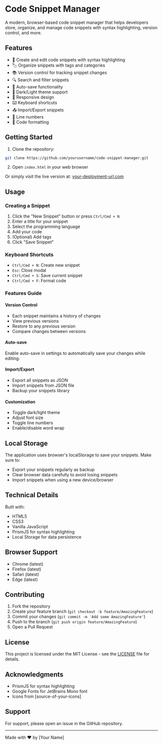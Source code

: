 # Code Snippet Manager

A modern, browser-based code snippet manager that helps developers store, organize, and manage code snippets with syntax highlighting, version control, and more.

## Features

- 📝 Create and edit code snippets with syntax highlighting
- 🏷️ Organize snippets with tags and categories
- 📚 Version control for tracking snippet changes
- 🔍 Search and filter snippets
- 💾 Auto-save functionality
- 🌙 Dark/Light theme support
- 📱 Responsive design
- ⌨️ Keyboard shortcuts
- 📤 Import/Export snippets
- 🔢 Line numbers
- 🎨 Code formatting

## Getting Started

1. Clone the repository:
```bash
git clone https://github.com/yourusername/code-snippet-manager.git
```

2. Open `index.html` in your web browser

Or simply visit the live version at: [your-deployment-url.com](https://your-deployment-url.com)

## Usage

### Creating a Snippet

1. Click the "New Snippet" button or press `Ctrl/Cmd + N`
2. Enter a title for your snippet
3. Select the programming language
4. Add your code
5. (Optional) Add tags
6. Click "Save Snippet"

### Keyboard Shortcuts

- `Ctrl/Cmd + N`: Create new snippet
- `Esc`: Close modal
- `Ctrl/Cmd + S`: Save current snippet
- `Ctrl/Cmd + F`: Format code

### Features Guide

#### Version Control
- Each snippet maintains a history of changes
- View previous versions
- Restore to any previous version
- Compare changes between versions

#### Auto-save
Enable auto-save in settings to automatically save your changes while editing.

#### Import/Export
- Export all snippets as JSON
- Import snippets from JSON file
- Backup your snippets library

#### Customization
- Toggle dark/light theme
- Adjust font size
- Toggle line numbers
- Enable/disable word wrap

## Local Storage

The application uses browser's localStorage to save your snippets. Make sure to:
- Export your snippets regularly as backup
- Clear browser data carefully to avoid losing snippets
- Import snippets when using a new device/browser

## Technical Details

Built with:
- HTML5
- CSS3
- Vanilla JavaScript
- PrismJS for syntax highlighting
- Local Storage for data persistence

## Browser Support

- Chrome (latest)
- Firefox (latest)
- Safari (latest)
- Edge (latest)

## Contributing

1. Fork the repository
2. Create your feature branch (`git checkout -b feature/AmazingFeature`)
3. Commit your changes (`git commit -m 'Add some AmazingFeature'`)
4. Push to the branch (`git push origin feature/AmazingFeature`)
5. Open a Pull Request

## License

This project is licensed under the MIT License - see the [LICENSE](LICENSE) file for details.

## Acknowledgments

- PrismJS for syntax highlighting
- Google Fonts for JetBrains Mono font
- Icons from [source-of-your-icons]

## Support

For support, please open an issue in the GitHub repository.

---

Made with ❤️ by [Your Name]